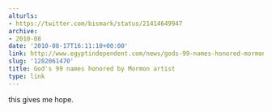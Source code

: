 ```yaml
---
alturls:
- https://twitter.com/bismark/status/21414649947
archive:
- 2010-08
date: '2010-08-17T16:11:10+00:00'
link: http://www.egyptindependent.com/news/gods-99-names-honored-mormon-artist
slug: '1282061470'
title: God's 99 names honored by Mormon artist
type: link
---
```


this gives me hope.

